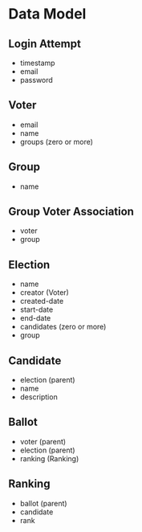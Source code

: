 # Data Model

## Login Attempt
- timestamp
- email
- password

## Voter
- email
- name
- groups (zero or more)

## Group
- name

## Group Voter Association
- voter
- group

## Election
- name
- creator (Voter)
- created-date
- start-date
- end-date
- candidates (zero or more)
- group

## Candidate
- election (parent)
- name
- description

## Ballot
- voter (parent)
- election (parent)
- ranking (Ranking)

## Ranking
- ballot (parent)
- candidate
- rank